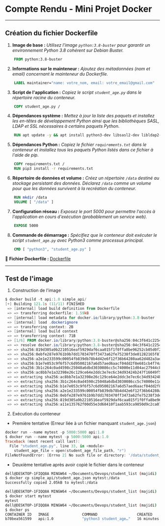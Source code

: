 # Compte Rendu - Mini Projet Docker

---

## Création du fichier Dockerfile

1. **Image de base :** _Utilisez l'image `python:3.8-buster` pour garantir un environnement Python 3.8 cohérent sur Debian Buster._

```Dockerfile
    FROM python:3.8-buster
```

2. **Informations sur le mainteneur :** _Ajoutez des métadonnées (nom et email) concernant le mainteneur du Dockerfile._

```Dockerfile
    LABEL maintainer="name: votre_nom, email: votre_email@gmail.com"
```

3. **Script de l'application :** _Copiez le script `student_age.py` dans le répertoire racine du conteneur._

```Dockerfile
    COPY student_age.py /
```

4. **Dépendances système :** _Mettez à jour la liste des paquets et installez les en-têtes de développement Python ainsi que les bibliothèques SASL, LDAP et SSL nécessaires à certains paquets Python._

```Dockerfile
    RUN apt update -y && apt install python3-dev libsasl2-dev libldap2-dev libssl-dev -y 
```

5. **Dépendances Python :** _Copiez le fichier `requirements.txt` dans le conteneur et installez tous les paquets Python listés dans ce fichier à l'aide de pip._

```Dockerfile
    COPY requirements.txt /
    RUN pip3 install -r requirements.txt
```

6. **Répertoire de données et volume :** _Créez un répertoire `/data` destiné au stockage persistant des données. Déclarez `/data` comme un volume pour que les données survivent à la recréation du conteneur._

```Dockerfile
    RUN mkdir /data
    VOLUME [ "/data" ]
```

7. **Configuration réseau :** _Exposez le port 5000 pour permettre l'accès à l'application en cours d'exécution (probablement un service web)._

```Dockerfile
    EXPOSE 5000
```

8. **Commande de démarrage :** _Spécifiez que le conteneur doit exécuter le script `student_age.py` avec Python3 comme processus principal._

```Dockerfile
    CMD [ "python3", "student_age.py" ]
```

📎 **Fichier Dockerfile :** [Dockerfile](./simple_api/Dockerfile)

---

## Test de l'image

1. Construction de l'image

```powershell
$ docker build -t api:1.0 simple_api/
[+] Building 121.1s (11/11) FINISHED                                                                                                       docker:desktop-linux 
 => [internal] load build definition from Dockerfile                                                                                                       0.0s 
 => => transferring dockerfile: 1.59kB                                                                                                                     0.0s 
 => [internal] load metadata for docker.io/library/python:3.8-buster                                                                                       0.7s 
 => [internal] load .dockerignore                                                                                                                          0.0s 
 => => transferring context: 2B                                                                                                                            0.0s 
 => [internal] load build context                                                                                                                          0.1s 
 => => transferring context: 71B                                                                                                                           0.0s 
 => [1/6] FROM docker.io/library/python:3.8-buster@sha256:04c3f641c2254c229fd2f704c5199ff4bea57d26c1c29008ae3a4afddde98709                                50.9s 
 => => resolve docker.io/library/python:3.8-buster@sha256:04c3f641c2254c229fd2f704c5199ff4bea57d26c1c29008ae3a4afddde98709                                 0.1s 
 => => sha256:819d305a9b2210516eaf5929daf6caa015f1f0ffa8be96252cb05d0f283bfff5 19.29MB / 19.29MB                                                          10.7s 
 => => sha256:0ebfe287e9761b9b7dd1703470ff3473a62fe75238f3de01282165f8725968af 6.15MB / 6.15MB                                                             2.3s 
 => => sha256:a2e1e233599c00054fb839db78b4d42e6f12f36b64280aa62d482a3ad0ad7109 191.88MB / 191.88MB                                                        41.5s 
 => => sha256:b1e7e053c9f6f57c6d95002167a6d57aed6aacf04dd2f8e681cb4f74a7ca4381 51.87MB / 51.87MB                                                          35.5s 
 => => sha256:3b1c264c0ad4598c25048a6dbd3030086cc5c74000e11d04ac27944cb116aabb 17.58MB / 17.58MB                                                           9.8s 
 => => sha256:ac8bb7e1a32398e26c129ce64e2ddc3e7ec6c34d93424b247f16049f5a91cff4 50.45MB / 50.45MB                                                          29.2s 
 => => extracting sha256:ac8bb7e1a32398e26c129ce64e2ddc3e7ec6c34d93424b247f16049f5a91cff4                                                                  2.2s
 => => extracting sha256:3b1c264c0ad4598c25048a6dbd3030086cc5c74000e11d04ac27944cb116aabb                                                                  0.6s
 => => extracting sha256:b1e7e053c9f6f57c6d95002167a6d57aed6aacf04dd2f8e681cb4f74a7ca4381                                                                  2.0s
 => => extracting sha256:a2e1e233599c00054fb839db78b4d42e6f12f36b64280aa62d482a3ad0ad7109                                                                  5.1s
 => => extracting sha256:0ebfe287e9761b9b7dd1703470ff3473a62fe75238f3de01282165f8725968af                                                                  0.2s
 => => extracting sha256:819d305a9b2210516eaf5929daf6caa015f1f0ffa8be96252cb05d0f283bfff5                                                                  0.5s
 => => extracting sha256:a11e135762f00d55e3d68410f1aab593ca9850d9c2ca07f69fb5ac353fc99e0a                                                                  0.0s
```

2. Exécution du conteneur

- Première tentative (Erreur liée à un fichier manquant `student_age.json`)

```powershell
docker run --name mytest -p 5000:5000 api:1.0
$ docker run --name mytest -p 5000:5000 api:1.0
Traceback (most recent call last):
  File "student_age.py", line 33, in <module>
    student_age_file = open(student_age_file_path, "r")
FileNotFoundError: [Errno 2] No such file or directory: '/data/student_age.json'
```

- Deuxième tentative après avoir copié le fichier dans le conteneur

```bash
dell@DESKTOP-1FIQQ8A MINGW64 ~/Documents/Devops/student_list (majidi)
$ docker cp simple_api/student_age.json mytest:/data
Successfully copied 2.05kB to mytest:/data

dell@DESKTOP-1FIQQ8A MINGW64 ~/Documents/Devops/student_list (majidi)
$ docker start mytest
mytest
dell@DESKTOP-1FIQQ8A MINGW64 ~/Documents/Devops/student_list (majidi)
$ docker ps
CONTAINER ID   IMAGE               COMMAND                  CREATED          STATUS          PORTS                    NAMES
b70bea561599   api:1.0             "python3 student_age…"   16 minutes ago   Up 14 minutes   0.0.0.0:5000->5000/tcp   mytest
```
